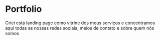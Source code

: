 # Portfolio
Criei está landing page como vitrine dos meus serviços e concentramos aqui todas as nossas redes sociais, meios de contato e sobre quem nós somos
